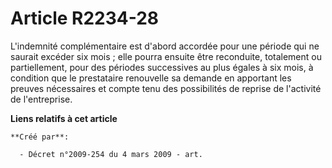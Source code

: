 # Article R2234-28

L'indemnité complémentaire est d'abord accordée pour une période qui ne saurait excéder six mois ; elle pourra ensuite être
reconduite, totalement ou partiellement, pour des périodes successives au plus égales à six mois, à condition que le
prestataire renouvelle sa demande en apportant les preuves nécessaires et compte tenu des possibilités de reprise de
l'activité de l'entreprise.

**Liens relatifs à cet article**

	**Créé par**:

	  - Décret n°2009-254 du 4 mars 2009 - art.

